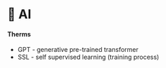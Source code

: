 # 💅 AI

#### Therms

* GPT - generative pre-trained transformer
* SSL - self supervised learning (training process)
